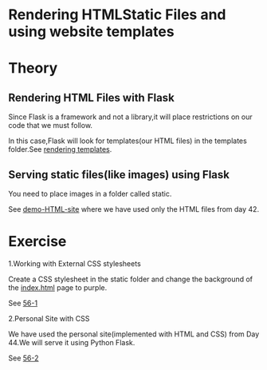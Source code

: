 # Rendering HTMLStatic Files and using website templates

# Theory

## Rendering HTML Files with Flask

Since Flask is a framework and not a library,it will place restrictions on our code that we must follow.

In this case,Flask will look for templates(our HTML files) in the templates folder.See [rendering templates](https://flask.palletsprojects.com/en/1.1.x/quickstart/#rendering-templates).

## Serving static files(like images) using Flask

You need to place images in a folder called static.

See [demo-HTML-site](https://github.com/priyanka-111-droid/100daysofcode/tree/main/Day056/demo-HTML-site) where we have used only the HTML files from day 42.

# Exercise

1.Working with External CSS stylesheets

Create a CSS stylesheet in the static folder and change the background of the [index.html](https://github.com/priyanka-111-droid/100daysofcode/blob/main/Day056/demo-HTML-site/templates/index.html) page to purple.

See [56-1](https://github.com/priyanka-111-droid/100daysofcode/tree/main/Day056/Exercise/56-1)

2.Personal Site with CSS

We have used the personal site(implemented with HTML and CSS) from Day 44.We will serve it using Python Flask.

See [56-2](https://github.com/priyanka-111-droid/100daysofcode/tree/main/Day056/Exercise/56-2)







